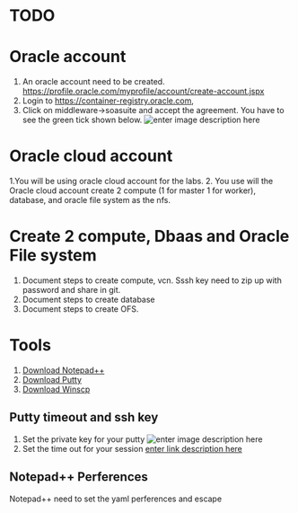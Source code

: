 
# TODO
# Oracle account

 1. An oracle account need to be created. https://profile.oracle.com/myprofile/account/create-account.jspx
 2. Login to https://container-registry.oracle.com, 
 3. Click on middleware->soasuite and  accept the agreement. You have to see the green tick shown below.
 ![enter image description here](https://github.com/wenjian80/soak8_labs/blob/main/img/registry.JPG)


# Oracle cloud account

1.You will be using oracle cloud account for the labs.
2. You use will the Oracle cloud account create 2 compute (1 for master 1 for worker), database, and oracle file system as the nfs.

# Create 2 compute, Dbaas and Oracle File system

1. Document steps to create compute, vcn. Sssh key need to zip up with password and share in git.
2. Document steps to create database
3. Document steps to create OFS.

# Tools
1. [Download Notepad++](https://portableapps.com/apps/development/notepadpp_portable)
2. [Download Putty](https://www.chiark.greenend.org.uk/~sgtatham/putty/latest.html)
3. [Download Winscp](https://portableapps.com/apps/internet/winscp_portable)

## Putty timeout and ssh key
1. Set the private key for your putty
![enter image description here](https://github.com/wenjian80/soak8_labs/blob/main/img/putty_key.JPG)
2. Set the time out for your session
[enter link description here](https://github.com/wenjian80/soak8_labs/blob/main/img/putty_timeout.JPG)


## Notepad++ Perferences
Notepad++ need to set the yaml perferences and escape

<!--stackedit_data:
eyJoaXN0b3J5IjpbLTg1NjIwMTI4OV19
-->